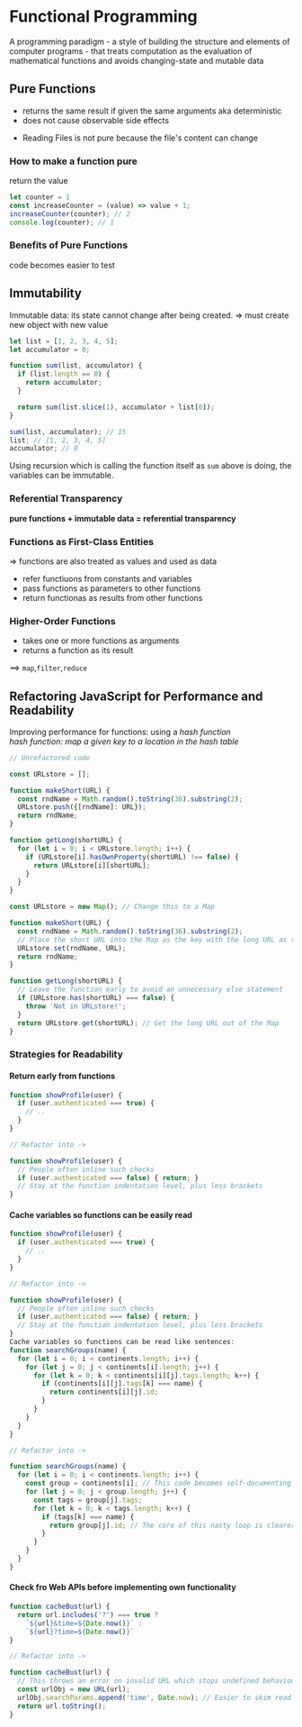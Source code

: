 # Functional Programming
A programming paradigm - a style of building the structure and elements of computer programs - that treats
computation as the evaluation of mathematical functions and avoids changing-state and mutable data

## Pure Functions
- returns the same result if given the same arguments aka deterministic
- does not cause observable side effects  
* Reading Files is not pure because the file's content can change

### How to make a function pure
return the value 
```JavaScript
let counter = 1
const increaseCounter = (value) => value + 1;
increaseCounter(counter); // 2
console.log(counter); // 1
```
### Benefits of Pure Functions
code becomes easier to test

## Immutability
Immutable data: its state cannot change after being created. => must create new object with new value
```JavaScript
let list = [1, 2, 3, 4, 5];
let accumulator = 0;

function sum(list, accumulator) {
  if (list.length == 0) {
    return accumulator;
  }

  return sum(list.slice(1), accumulator + list[0]);
}

sum(list, accumulator); // 15
list; // [1, 2, 3, 4, 5]
accumulator; // 0
```
Using recursion which is calling the function itself as `sum` above is doing, the variables can be immutable.

### Referential Transparency
**pure functions + immutable data = referential transparency**

### Functions as First-Class Entities
=> functions are also treated as values and used as data
- refer functiuons from constants and variables
- pass functions as parameters to other functions
- return functionas as results from other functions

### Higher-Order Functions
- takes one or more functions as arguments
- returns a function as its result

==> `map`,`filter`,`reduce`  


## Refactoring JavaScript for Performance and Readability
Improving performance for functions: using a *hash function*  
*hash function: map a given key to a location in the hash table*
```JavaScript
// Unrefactored code

const URLstore = [];

function makeShort(URL) {
  const rndName = Math.random().toString(36).substring(2);
  URLstore.push({[rndName]: URL});
  return rndName;
}

function getLong(shortURL) {
  for (let i = 0; i < URLstore.length; i++) {
    if (URLstore[i].hasOwnProperty(shortURL) !== false) {
      return URLstore[i][shortURL];
    }
  }
}
```
```JavaScript
const URLstore = new Map(); // Change this to a Map

function makeShort(URL) {
  const rndName = Math.random().toString(36).substring(2);
  // Place the short URL into the Map as the key with the long URL as the value
  URLstore.set(rndName, URL);
  return rndName;
}

function getLong(shortURL) {
  // Leave the function early to avoid an unnecessary else statement
  if (URLstore.has(shortURL) === false) {
    throw 'Not in URLstore!';
  }
  return URLstore.get(shortURL); // Get the long URL out of the Map
}
```
### Strategies for Readability
#### Return early from functions
```JavaScript
function showProfile(user) {
  if (user.authenticated === true) {
    // ..
  }
}

// Refactor into ->

function showProfile(user) {
  // People often inline such checks
  if (user.authenticated === false) { return; }
  // Stay at the function indentation level, plus less brackets
}
```
#### Cache variables so functions can be easily read
``` JavaScript
function showProfile(user) {
  if (user.authenticated === true) {
    // ..
  }
}

// Refactor into ->

function showProfile(user) {
  // People often inline such checks
  if (user.authenticated === false) { return; }
  // Stay at the function indentation level, plus less brackets
}
Cache variables so functions can be read like sentences:
function searchGroups(name) {
  for (let i = 0; i < continents.length; i++) {
    for (let j = 0; j < continents[i].length; j++) {
      for (let k = 0; k < continents[i][j].tags.length; k++) {
        if (continents[i][j].tags[k] === name) {
          return continents[i][j].id;
        }
      }
    }
  }
}

// Refactor into ->

function searchGroups(name) {
  for (let i = 0; i < continents.length; i++) {
    const group = continents[i]; // This code becomes self-documenting
    for (let j = 0; j < group.length; j++) {
      const tags = group[j].tags;
      for (let k = 0; k < tags.length; k++) {
        if (tags[k] === name) {
          return group[j].id; // The core of this nasty loop is clearer to read
        }
      }
    }
  }
}
```
#### Check fro Web APIs before implementing own functionality
```JavaScript
function cacheBust(url) {
  return url.includes('?') === true ?
    `${url}&time=${Date.now()}` :
    `${url}?time=${Date.now()}`
}

// Refactor into ->

function cacheBust(url) {
  // This throws an error on invalid URL which stops undefined behaviour
  const urlObj = new URL(url);
  urlObj.searchParams.append('time', Date.now); // Easier to skim read
  return url.toString();
}
```
